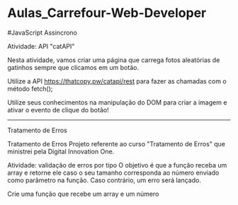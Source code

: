 # Aulas_Carrefour-Web-Developer

#JavaScript Assincrono

Atividade: API "catAPI"

Nesta atividade, vamos criar uma página que carrega fotos aleatórias de gatinhos sempre que clicamos em um botão.

Utilize a API https://thatcopy.pw/catapi/rest para fazer as chamadas com o método fetch();

Utilize seus conhecimentos na manipulação do DOM para criar a imagem e ativar o evento de clique do botão!

____________________________________________________________________________________________________________________________________________________

Tratamento de Erros

Tratamento de Erros Projeto referente ao curso "Tratamento de Erros" que ministrei pela Digital Innovation One.

Atividade: validação de erros por tipo O objetivo é que a função receba um array e retorne ele caso o seu tamanho corresponda ao número enviado como parâmetro na função. Caso contrário, um erro será lançado.

Crie uma função que recebe um array e um número
